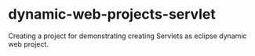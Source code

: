 # dynamic-web-projects-servlet
Creating a project for demonstrating creating Servlets as eclipse dynamic web project.
